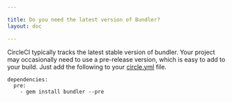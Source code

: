 ```yaml
---

title: Do you need the latest version of Bundler?
layout: doc

---
```


CircleCI typically tracks the latest stable version of bundler.
Your project may occasionally need to use a pre-release version, which is easy to add to your build.
Just add the following to your [circle.yml](/docs/configuration) file.

```
dependencies:
  pre:
    - gem install bundler --pre
```
